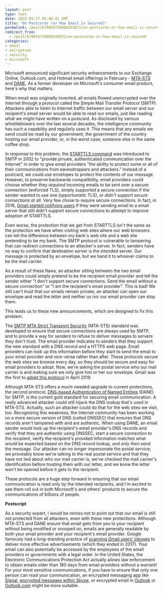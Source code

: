 ```yaml
---
layout: post
type: text
date: 2022-03-27 05:46:41 GMT
title: "On Postcards (or How Email Is Secured)"
permalink: /post/679854736809295872/on-postcards-or-how-email-is-secured
redirect_from: 
  - /post/679854736809295872/on-postcards-or-how-email-is-secured
categories:
- email
- encryption
- security
- microsoft
---
```

<p>Microsoft announced significant security enhancements to our Exchange Online, Outlook.com, and Hotmail email offerings in February - <a href="https://techcommunity.microsoft.com/t5/exchange-team-blog/introducing-mta-sts-for-exchange-online/ba-p/3106386">MTA-STS</a> and <a href="https://techcommunity.microsoft.com/t5/exchange-team-blog/releasing-outbound-smtp-dane-with-dnssec/ba-p/3100920">DANE</a>. As a former developer on Microsoft's consumer email product, here's why that matters.</p>

<p>When email was originally invented, all emails flowed unencrypted over the Internet through a protocol called the Simple Mail Transfer Protocol (SMTP). Attackers able to listen to Internet traffic between our email server and our recipient's email server would be able to read our emails, just like reading what we might have written on a postcard. As disclosed by various whistleblowers over the last several decades, the intelligence community has such a capability and regularly uses it. This means that any emails we send could be read by our government, the government of the country hosting our email provider, or, in the worst case, someone else in the same coffee shop.</p>

<p>In response to this problem, the <a href="https://www.ietf.org/rfc/rfc3207.txt">STARTTLS command</a> was introduced to SMTP in 2002 to "provide private, authenticated communication over the Internet" in order to give email providers "the ability to protect some or all of their communications from eavesdroppers and attackers." Instead of a postcard, we could use envelopes to protect the contents of our message. However, to preserve backwards compatibility, email providers could choose whether they <i>required</i> incoming emails to be sent over a secure connection (enforced TLS), simply <i>supported</i> a secure connection if the sender wanted to use one (opportunistic TLS), or <i>didn't support secure connections at all</i>. Very few chose to require secure connections. In fact, in 2016, <a href="https://blog.google/products/gmail/making-email-safer-for-you-posted-by/">Gmail started notifying users</a> if they were sending email to a email server that still didn't support secure connections to attempt to improve adoption of STARTTLS.</p>

<p>Even worse, the protection that we get from STARTTLS isn't the same as the protection we have when visiting web sites where our web browsers can tell the difference between my bank's web site and a web site pretending to be my bank. The SMTP protocol is vulnerable to tampering that can redirect connections to an attacker's server. In fact, senders have no way to confirm that destination server is the intended server. Our message is protected by an envelope, but we hand it to whoever claims to be the mail carrier.</p>

<p>As a result of these flaws, an attacker sitting between the two email providers could simply pretend to be the recipient email provider and tell the sender either "I don't support secure connections. Send the email without a secure connection" or "I am the recipient's email provider". This is bad! We still can't trust that our emails remain private; an attacker can open our envelope and read the letter and neither us nor our email provider can stop them.</p>

<p>This leads us to these new announcements, which are designed to fix this problem.</p>

<p>The <a href="https://datatracker.ietf.org/doc/html/rfc8461">SMTP MTA Strict Transport Security</a> (MTA-STS) standard was developed to ensure that secure connections are always used by SMTP, and to provide a way for senders to refuse to deliver messages to servers they don't trust. The email provider indicates to senders that they support the new standard with a DNS record and a HTTPS web page. Email providers can look up this information before they start to send the email to your email provider and vice-versa rather than after. These protocols secure the web sites we browse every day, so they should be secure and easy for email providers to adopt. Now, we're asking the postal service who our mail carrier is and making sure we only give him or her our envelope. Gmail was the first to <a href="https://security.googleblog.com/2019/04/gmail-making-email-more-secure-with-mta.html">adopt this protocol</a> in April 2019.</p>

<p>Although MTA-STS offers a much-needed upgrade to current protections, the second protocol, <a href="https://tools.ietf.org/html/rfc7672">DNS-based Authentication of Named Entities</a> (DANE) for SMTP, is the current gold standard for securing email communication. A really advanced attacker could still hijack the DNS lookup that's used in MTA-STS. Actually, such an attacker could do that for the web sites we visit, too. Recognizing this weakness, the Internet community has been working on a more secure version of DNS (called DNSSEC) that ensures that DNS records aren't tampered with and are authentic. When using DANE, an email sender would look up the recipient's email provider's DNS records and verify that they are authentic using DNSSEC, start a secure connection to the recipient, verify the recipient's provided information matches what would be expected based on the DNS record lookup, and <i>only then</i> send the message. Our attacker can no longer impersonate the postal service; we proveably know we're talking to the real postal service and that they have not lied about who our mail carrier is, we've checked the mail carrier's identification before trusting them with our letter, and we know the letter won't be opened before it gets to the recipient.</p>

<p>These protocols are a huge step forward in ensuring that our email communication is read only by the intended recipients, and I'm excited to see them roll out in both Microsoft's and others' products to secure the communications of billions of people.</p>

<p><strong>Postscript</strong></p>
<p>As a security expert, I would be remiss not to point out that our email is still not protected from all attackers, even with these new protections. Although MTA-STS and DANE ensure that email gets from you to your recipient without being modified or snooped on, emails are generally readable by both your email provider and your recipient's email provider. Google famously had a long-standing practice of <a href="https://www.theverge.com/2017/6/23/15862492/google-gmail-advertising-targeting-privacy-cloud-business">scanning Gmail users' inboxes</a> to deliver more effective advertisements (which they ended in 2017). Your email can also potentially be accessed by the employees of the email providers or governments with a legal order. In the United States, the Electronic Communications Protection Act actually allows law enforcement to obtain emails older than 180 days from email providers without a warrant! For your most sensitive communications, if you have to ensure that only one person can read your communication, an encrypted messaging app like <a href="https://signal.org/en/">Signal</a>, <a href="https://go.skype.com/privateconversations">encrypted messages within Skype</a>, or encrypted email in <a href="https://support.microsoft.com/en-us/office/encrypt-email-messages-373339cb-bf1a-4509-b296-802a39d801dc">Outlook</a> or <a href="https://support.microsoft.com/en-us/office/learn-about-encrypted-messages-in-outlook-com-3521aa01-77e3-4cfd-8a13-299eb60b1957">Outlook.com</a> might be more suitable.</p>